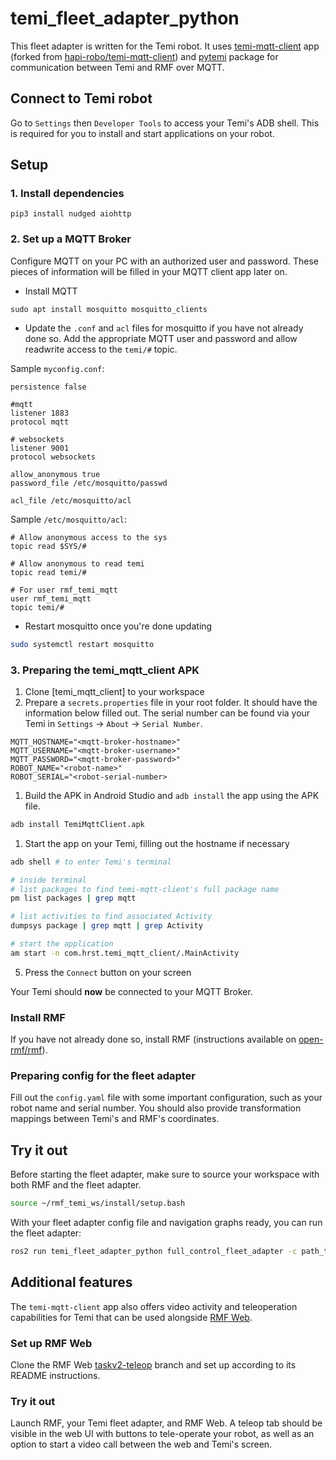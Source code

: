 # temi_fleet_adapter_python

This fleet adapter is written for the Temi robot. It uses [temi-mqtt-client](https://github.com/open-rmf/temi-mqtt-client) app (forked from [hapi-robo/temi-mqtt-client](https://github.com/hapi-robo/temi-mqtt-client)) and [pytemi](https://github.com/hapi-robo/pytemi) package for communication between Temi and RMF over MQTT.

## Connect to Temi robot

Go to `Settings` then `Developer Tools` to access your Temi's ADB shell. This is required for you to install and start applications on your robot.


## Setup

### 1. Install dependencies
```
pip3 install nudged aiohttp
```


### 2. Set up a MQTT Broker

Configure MQTT on your PC with an authorized user and password. These pieces of information will be filled in your MQTT client app later on.

- Install MQTT
```
sudo apt install mosquitto mosquitto_clients
```

- Update the `.conf` and `acl` files for mosquitto if you have not already done so. Add the appropriate MQTT user and password and allow readwrite access to the `temi/#` topic.

Sample `myconfig.conf`:
```
persistence false

#mqtt
listener 1883
protocol mqtt

# websockets
listener 9001
protocol websockets

allow_anonymous true
password_file /etc/mosquitto/passwd

acl_file /etc/mosquitto/acl
```

Sample `/etc/mosquitto/acl`:
```
# Allow anonymous access to the sys
topic read $SYS/#

# Allow anonymous to read temi
topic read temi/#

# For user rmf_temi_mqtt
user rmf_temi_mqtt
topic temi/#
```

- Restart mosquitto once you're done updating

```bash
sudo systemctl restart mosquitto
```


### 3. Preparing the temi_mqtt_client APK

1. Clone [temi_mqtt_client] to your workspace
2. Prepare a `secrets.properties` file in your root folder. It should have the information below filled out. The serial number can be found via your Temi in `Settings` -> `About` -> `Serial Number`.
```
MQTT_HOSTNAME="<mqtt-broker-hostname>"
MQTT_USERNAME="<mqtt-broker-username>"
MQTT_PASSWORD="<mqtt-broker-password>"
ROBOT_NAME="<robot-name>"
ROBOT_SERIAL="<robot-serial-number>
```
1. Build the APK in Android Studio and `adb install` the app using the APK file.
```bash
adb install TemiMqttClient.apk
```
1. Start the app on your Temi, filling out the hostname if necessary
```bash
adb shell # to enter Temi's terminal

# inside terminal
# list packages to find temi-mqtt-client's full package name
pm list packages | grep mqtt

# list activities to find associated Activity
dumpsys package | grep mqtt | grep Activity

# start the application
am start -n com.hrst.temi_mqtt_client/.MainActivity
```
5. Press the `Connect` button on your screen

Your Temi should **now** be connected to your MQTT Broker.

### Install RMF

If you have not already done so, install RMF (instructions available on [open-rmf/rmf](https://github.com/open-rmf/rmf)).


### Preparing config for the fleet adapter
Fill out the `config.yaml` file with some important configuration, such as your robot name and serial number. You should also provide transformation mappings between Temi's and RMF's coordinates.


## Try it out

Before starting the fleet adapter, make sure to source your workspace with both RMF and the fleet adapter.
```bash
source ~/rmf_temi_ws/install/setup.bash
```

With your fleet adapter config file and navigation graphs ready, you can run the fleet adapter:
```bash
ros2 run temi_fleet_adapter_python full_control_fleet_adapter -c path_to_config_file -n path_to_nav_graph
```


## Additional features

The `temi-mqtt-client` app also offers video activity and teleoperation capabilities for Temi that can be used alongside [RMF Web](https://github.com/open-rmf/rmf-web).

### Set up RMF Web

Clone the RMF Web [taskv2-teleop](https://github.com/open-rmf/rmf-web/tree/taskv2-teleop) branch and set up according to its README instructions.

### Try it out

Launch RMF, your Temi fleet adapter, and RMF Web. A teleop tab should be visible in the web UI with buttons to tele-operate your robot, as well as an option to start a video call between the web and Temi's screen.